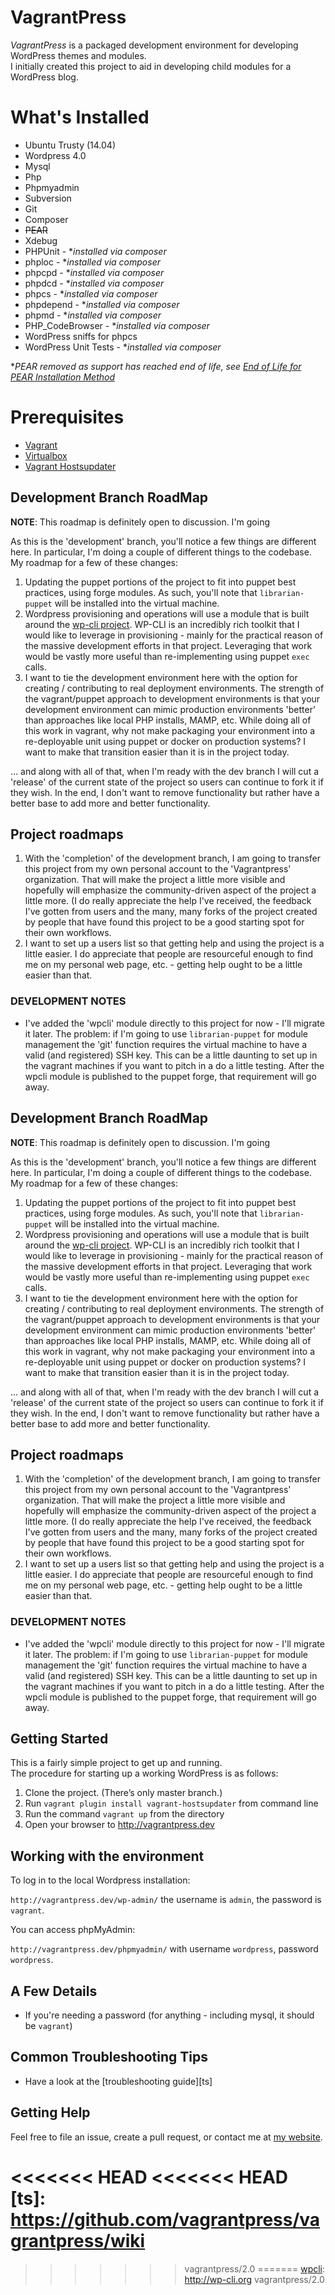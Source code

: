 # VagrantPress

*VagrantPress* is a packaged development environment for developing WordPress themes and modules.  
I initially created this project to aid in developing child modules for a WordPress blog.

# What's Installed

+ Ubuntu Trusty (14.04)
+ Wordpress 4.0
+ Mysql
+ Php
+ Phpmyadmin
+ Subversion
+ Git
+ Composer
+ ~~PEAR~~
+ Xdebug
+ PHPUnit - **installed via composer*
+ phploc - **installed via composer*
+ phpcpd - **installed via composer*
+ phpdcd - **installed via composer*
+ phpcs - **installed via composer*
+ phpdepend - **installed via composer*
+ phpmd - **installed via composer*
+ PHP_CodeBrowser - **installed via composer*
+ WordPress sniffs for phpcs
+ WordPress Unit Tests - **installed via composer*

**PEAR removed as support has reached end of life, see [End of Life for PEAR Installation Method](https://github.com/sebastianbergmann/phpunit/wiki/End-of-Life-for-PEAR-Installation-Method)*

# Prerequisites

+ [Vagrant](http://www.vagrantup.com/downloads.html)
+ [Virtualbox](https://www.virtualbox.org/wiki/Downloads)
+ [Vagrant Hostsupdater](https://github.com/cogitatio/vagrant-hostsupdater)

## Development Branch RoadMap

**NOTE**: This roadmap is definitely open to discussion.  I'm going

As this is the 'development' branch, you'll notice a few things are different here.  In particular,
I'm doing a couple of different things to the codebase.  My roadmap for a few of these changes:

1.  Updating the puppet portions of the project to fit into puppet best practices, using forge
    modules.  As such, you'll note that `librarian-puppet` will be installed into the virtual machine.
1.  Wordpress provisioning and operations will use a module that is built around the [wp-cli project][wpcli].
    WP-CLI is an incredibly rich toolkit that I would like to leverage in provisioning - mainly for the
    practical reason of the massive development efforts in that project. Leveraging that work would be
    vastly more useful than re-implementing using puppet `exec` calls.
1.  I want to tie the development environment here with the option for creating / contributing to real
    deployment environments.  The strength of the vagrant/puppet approach to development environments is
    that your development environment can mimic production environments 'better' than approaches like
    local PHP installs, MAMP, etc.  While doing all of this work in vagrant, why not make packaging your
    environment into a re-deployable unit using puppet or docker on production systems?  I want to make
    that transition easier than it is in the project today.

... and along with all of that, when I'm ready with the dev branch I will cut a 'release' of the current
state of the project so users can continue to fork it if they wish.  In the end, I don't want to remove
functionality but rather have a better base to add more and better functionality.

## Project roadmaps

1.  With the 'completion' of the development branch, I am going to transfer this project from my own personal
    account to the 'Vagrantpress' organization.  That will make the project a little more visible and
    hopefully will emphasize the community-driven aspect of the project a little more.  (I do really appreciate
    the help I've received, the feedback I've gotten from users and the many, many forks of the project created
    by people that have found this project to be a good starting spot for their own workflows.
1.  I want to set up a users list so that getting help and using the project is a little easier.  I do appreciate
    that people are resourceful enough to find me on my personal web page, etc. - getting help ought to be
    a little easier than that.

### DEVELOPMENT NOTES

* I've added the 'wpcli' module directly to this project for now - I'll migrate it later.  The problem: if I'm going
  to use `librarian-puppet` for module management the 'git' function requires the virtual machine to have a
  valid (and registered) SSH key.  This can be a little daunting to set up in the vagrant machines if you
  want to pitch in a do a little testing.  After the wpcli module is published to the puppet forge, that requirement
  will go away.


## Development Branch RoadMap

**NOTE**: This roadmap is definitely open to discussion.  I'm going

As this is the 'development' branch, you'll notice a few things are different here.  In particular,
I'm doing a couple of different things to the codebase.  My roadmap for a few of these changes:

1.  Updating the puppet portions of the project to fit into puppet best practices, using forge
    modules.  As such, you'll note that `librarian-puppet` will be installed into the virtual machine.
1.  Wordpress provisioning and operations will use a module that is built around the [wp-cli project][wpcli].
    WP-CLI is an incredibly rich toolkit that I would like to leverage in provisioning - mainly for the
    practical reason of the massive development efforts in that project. Leveraging that work would be
    vastly more useful than re-implementing using puppet `exec` calls.
1.  I want to tie the development environment here with the option for creating / contributing to real
    deployment environments.  The strength of the vagrant/puppet approach to development environments is
    that your development environment can mimic production environments 'better' than approaches like
    local PHP installs, MAMP, etc.  While doing all of this work in vagrant, why not make packaging your
    environment into a re-deployable unit using puppet or docker on production systems?  I want to make
    that transition easier than it is in the project today.

... and along with all of that, when I'm ready with the dev branch I will cut a 'release' of the current
state of the project so users can continue to fork it if they wish.  In the end, I don't want to remove
functionality but rather have a better base to add more and better functionality.

## Project roadmaps

1.  With the 'completion' of the development branch, I am going to transfer this project from my own personal
    account to the 'Vagrantpress' organization.  That will make the project a little more visible and
    hopefully will emphasize the community-driven aspect of the project a little more.  (I do really appreciate
    the help I've received, the feedback I've gotten from users and the many, many forks of the project created
    by people that have found this project to be a good starting spot for their own workflows.
1.  I want to set up a users list so that getting help and using the project is a little easier.  I do appreciate
    that people are resourceful enough to find me on my personal web page, etc. - getting help ought to be
    a little easier than that.

### DEVELOPMENT NOTES

* I've added the 'wpcli' module directly to this project for now - I'll migrate it later.  The problem: if I'm going
  to use `librarian-puppet` for module management the 'git' function requires the virtual machine to have a
  valid (and registered) SSH key.  This can be a little daunting to set up in the vagrant machines if you
  want to pitch in a do a little testing.  After the wpcli module is published to the puppet forge, that requirement
  will go away.


## Getting Started

This is a fairly simple project to get up and running.  
The procedure for starting up a working WordPress is as follows:

1. Clone the project.  (There’s only master branch.)
2. Run `vagrant plugin install vagrant-hostsupdater` from command line
2. Run the command `vagrant up` from the directory
3. Open your browser to http://vagrantpress.dev

## Working with the environment

To log in to the local Wordpress installation:

`http://vagrantpress.dev/wp-admin/` the username is `admin`, the password is `vagrant`.

You can access phpMyAdmin:

`http://vagrantpress.dev/phpmyadmin/` with username `wordpress`, password `wordpress`.

## A Few Details

* If you're needing a password (for anything - including mysql, it should be `vagrant`)

## Common Troubleshooting Tips

 * Have a look at the [troubleshooting guide][ts]

## Getting Help

Feel free to file an issue, create a pull request, or contact me at [my website][chadthompson].

[chadthompson]: http://chadthompson.me
<<<<<<< HEAD
<<<<<<< HEAD
[ts]: https://github.com/vagrantpress/vagrantpress/wiki
=======
[wpcli]:  http://wp-cli.org
>>>>>>> vagrantpress/2.0
=======
[wpcli]:  http://wp-cli.org
>>>>>>> vagrantpress/2.0

